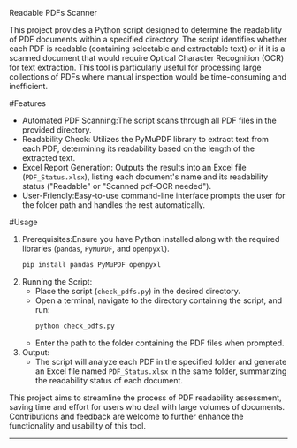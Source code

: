  Readable PDFs Scanner

This project provides a Python script designed to determine the readability of PDF documents within a specified directory. The script identifies whether each PDF is readable (containing selectable and extractable text) or if it is a scanned document that would require Optical Character Recognition (OCR) for text extraction. This tool is particularly useful for processing large collections of PDFs where manual inspection would be time-consuming and inefficient.

#Features
- Automated PDF Scanning:The script scans through all PDF files in the provided directory.
- Readability Check: Utilizes the PyMuPDF library to extract text from each PDF, determining its readability based on the length of the extracted text.
- Excel Report Generation: Outputs the results into an Excel file (`PDF_Status.xlsx`), listing each document's name and its readability status ("Readable" or "Scanned pdf-OCR needed").
- User-Friendly:Easy-to-use command-line interface prompts the user for the folder path and handles the rest automatically.

#Usage
1. Prerequisites:Ensure you have Python installed along with the required libraries (`pandas`, `PyMuPDF`, and `openpyxl`).
   ```sh
   pip install pandas PyMuPDF openpyxl
   ```
2. Running the Script:
   - Place the script (`check_pdfs.py`) in the desired directory.
   - Open a terminal, navigate to the directory containing the script, and run:
     ```sh
     python check_pdfs.py
     ```
   - Enter the path to the folder containing the PDF files when prompted.
3. Output:
   - The script will analyze each PDF in the specified folder and generate an Excel file named `PDF_Status.xlsx` in the same folder, summarizing the readability status of each document.

This project aims to streamline the process of PDF readability assessment, saving time and effort for users who deal with large volumes of documents. Contributions and feedback are welcome to further enhance the functionality and usability of this tool.

---
